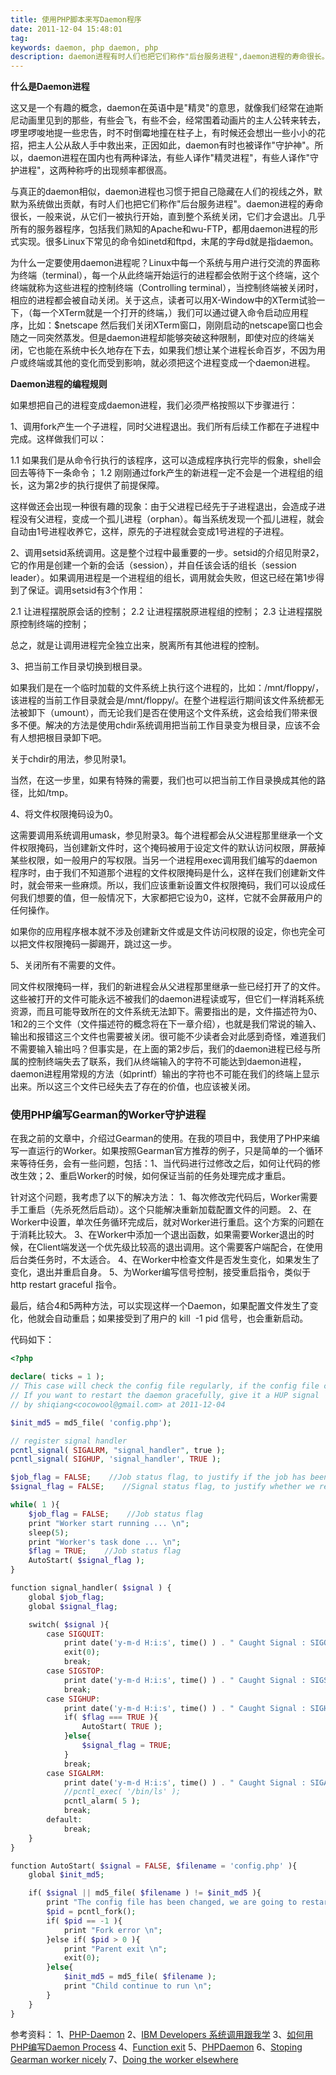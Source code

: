 ```yaml
---
title: 使用PHP脚本来写Daemon程序
date: 2011-12-04 15:48:01
tag: 
keywords: daemon, php daemon, php
description: daemon进程有时人们也把它们称作"后台服务进程",daemon进程的寿命很长。
---
```


**什么是Daemon进程**


这又是一个有趣的概念，daemon在英语中是"精灵"的意思，就像我们经常在迪斯尼动画里见到的那些，有些会飞，有些不会，经常围着动画片的主人公转来转去，啰里啰唆地提一些忠告，时不时倒霉地撞在柱子上，有时候还会想出一些小小的花招，把主人公从敌人手中救出来，正因如此，daemon有时也被译作"守护神"。所以，daemon进程在国内也有两种译法，有些人译作"精灵进程"，有些人译作"守护进程"，这两种称呼的出现频率都很高。


与真正的daemon相似，daemon进程也习惯于把自己隐藏在人们的视线之外，默默为系统做出贡献，有时人们也把它们称作"后台服务进程"。daemon进程的寿命很长，一般来说，从它们一被执行开始，直到整个系统关闭，它们才会退出。几乎所有的服务器程序，包括我们熟知的Apache和wu-FTP，都用daemon进程的形式实现。很多Linux下常见的命令如inetd和ftpd，末尾的字母d就是指daemon。


为什么一定要使用daemon进程呢？Linux中每一个系统与用户进行交流的界面称为终端（terminal），每一个从此终端开始运行的进程都会依附于这个终端，这个终端就称为这些进程的控制终端（Controlling terminal），当控制终端被关闭时，相应的进程都会被自动关闭。关于这点，读者可以用X-Window中的XTerm试验一下，（每一个XTerm就是一个打开的终端，）我们可以通过键入命令启动应用程序，比如：$netscape 然后我们关闭XTerm窗口，刚刚启动的netscape窗口也会随之一同突然蒸发。但是daemon进程却能够突破这种限制，即使对应的终端关闭，它也能在系统中长久地存在下去，如果我们想让某个进程长命百岁，不因为用户或终端或其他的变化而受到影响，就必须把这个进程变成一个daemon进程。


**Daemon进程的编程规则**


如果想把自己的进程变成daemon进程，我们必须严格按照以下步骤进行：


1、调用fork产生一个子进程，同时父进程退出。我们所有后续工作都在子进程中完成。这样做我们可以：

1.1 如果我们是从命令行执行的该程序，这可以造成程序执行完毕的假象，shell会回去等待下一条命令；
1.2 刚刚通过fork产生的新进程一定不会是一个进程组的组长，这为第2步的执行提供了前提保障。


这样做还会出现一种很有趣的现象：由于父进程已经先于子进程退出，会造成子进程没有父进程，变成一个孤儿进程（orphan）。每当系统发现一个孤儿进程，就会自动由1号进程收养它，这样，原先的子进程就会变成1号进程的子进程。


2、调用setsid系统调用。这是整个过程中最重要的一步。setsid的介绍见附录2，它的作用是创建一个新的会话（session），并自任该会话的组长（session leader）。如果调用进程是一个进程组的组长，调用就会失败，但这已经在第1步得到了保证。调用setsid有3个作用：


2.1 让进程摆脱原会话的控制；
2.2 让进程摆脱原进程组的控制；
2.3 让进程摆脱原控制终端的控制；


总之，就是让调用进程完全独立出来，脱离所有其他进程的控制。


3、把当前工作目录切换到根目录。


如果我们是在一个临时加载的文件系统上执行这个进程的，比如：/mnt/floppy/，该进程的当前工作目录就会是/mnt/floppy/。在整个进程运行期间该文件系统都无法被卸下（umount），而无论我们是否在使用这个文件系统，这会给我们带来很多不便。解决的方法是使用chdir系统调用把当前工作目录变为根目录，应该不会有人想把根目录卸下吧。


关于chdir的用法，参见附录1。


当然，在这一步里，如果有特殊的需要，我们也可以把当前工作目录换成其他的路径，比如/tmp。


4、将文件权限掩码设为0。


这需要调用系统调用umask，参见附录3。每个进程都会从父进程那里继承一个文件权限掩码，当创建新文件时，这个掩码被用于设定文件的默认访问权限，屏蔽掉某些权限，如一般用户的写权限。当另一个进程用exec调用我们编写的daemon程序时，由于我们不知道那个进程的文件权限掩码是什么，这样在我们创建新文件时，就会带来一些麻烦。所以，我们应该重新设置文件权限掩码，我们可以设成任何我们想要的值，但一般情况下，大家都把它设为0，这样，它就不会屏蔽用户的任何操作。


如果你的应用程序根本就不涉及创建新文件或是文件访问权限的设定，你也完全可以把文件权限掩码一脚踢开，跳过这一步。


5、关闭所有不需要的文件。


同文件权限掩码一样，我们的新进程会从父进程那里继承一些已经打开了的文件。这些被打开的文件可能永远不被我们的daemon进程读或写，但它们一样消耗系统资源，而且可能导致所在的文件系统无法卸下。需要指出的是，文件描述符为0、1和2的三个文件（文件描述符的概念将在下一章介绍），也就是我们常说的输入、输出和报错这三个文件也需要被关闭。很可能不少读者会对此感到奇怪，难道我们不需要输入输出吗？但事实是，在上面的第2步后，我们的daemon进程已经与所属的控制终端失去了联系，我们从终端输入的字符不可能达到daemon进程，daemon进程用常规的方法（如printf）输出的字符也不可能在我们的终端上显示出来。所以这三个文件已经失去了存在的价值，也应该被关闭。

### 使用PHP编写Gearman的Worker守护进程

在我之前的文章中，介绍过Gearman的使用。在我的项目中，我使用了PHP来编写一直运行的Worker。如果按照Gearman官方推荐的例子，只是简单的一个循环来等待任务，会有一些问题，包括：1、当代码进行过修改之后，如何让代码的修改生效；2、重启Worker的时候，如何保证当前的任务处理完成才重启。

针对这个问题，我考虑了以下的解决方法：
1、每次修改完代码后，Worker需要手工重启（先杀死然后启动）。这个只能解决重新加载配置文件的问题。
2、在Worker中设置，单次任务循环完成后，就对Worker进行重启。这个方案的问题在于消耗比较大。
3、在Worker中添加一个退出函数，如果需要Worker退出的时候，在Client端发送一个优先级比较高的退出调用。这个需要客户端配合，在使用后台类任务时，不太适合。
4、在Worker中检查文件是否发生变化，如果发生了变化，退出并重启自身。
5、为Worker编写信号控制，接受重启指令，类似于 http restart graceful 指令。


最后，结合4和5两种方法，可以实现这样一个Daemon，如果配置文件发生了变化，他就会自动重启；如果接受到了用户的 kill  -1 pid 信号，也会重新启动。


代码如下：

```php
<?php

declare( ticks = 1 );
// This case will check the config file regularly, if the config file changed, it will restart it self
// If you want to restart the daemon gracefully, give it a HUP signal
// by shiqiang<cocowool@gmail.com> at 2011-12-04

$init_md5 = md5_file( 'config.php');

// register signal handler
pcntl_signal( SIGALRM, "signal_handler", true );
pcntl_signal( SIGHUP, 'signal_handler', TRUE );

$job_flag = FALSE;    //Job status flag, to justify if the job has been finished
$signal_flag = FALSE;    //Signal status flag, to justify whether we received the kill -1 signal

while( 1 ){
    $job_flag = FALSE;    //Job status flag
    print "Worker start running ... \n";
    sleep(5);
    print "Worker's task done ... \n";
    $flag = TRUE;    //Job status flag
    AutoStart( $signal_flag );
}

function signal_handler( $signal ) {
    global $job_flag;
    global $signal_flag;

    switch( $signal ){
        case SIGQUIT:
            print date('y-m-d H:i:s', time() ) . " Caught Signal : SIGQUIT - No : $signal \n";
            exit(0);
            break;
        case SIGSTOP:
            print date('y-m-d H:i:s', time() ) . " Caught Signal : SIGSTOP - No : $signal \n";
            break;
        case SIGHUP:
            print date('y-m-d H:i:s', time() ) . " Caught Signal : SIGHUP - No : $signal \n";
            if( $flag === TRUE ){
                AutoStart( TRUE );
            }else{
                $signal_flag = TRUE;
            }
            break;
        case SIGALRM:
            print date('y-m-d H:i:s', time() ) . " Caught Signal : SIGALRM - No : $signal \n";
            //pcntl_exec( '/bin/ls' );
            pcntl_alarm( 5 );
            break;
        default:
            break;
    }
}

function AutoStart( $signal = FALSE, $filename = 'config.php' ){
    global $init_md5;

    if( $signal || md5_file( $filename ) != $init_md5 ){
        print "The config file has been changed, we are going to restart. \n";
        $pid = pcntl_fork();
        if( $pid == -1 ){
            print "Fork error \n";
        }else if( $pid > 0 ){
            print "Parent exit \n";
            exit(0);
        }else{
            $init_md5 = md5_file( $filename );
            print "Child continue to run \n";
        }
    }
}
```

参考资料：
1、[PHP-Daemon](https://github.com/shaneharter/PHP-Daemon)
2、[IBM Developers 系统调用跟我学](http://www.ibm.com/developerworks/cn/java/kernel/syscall/part4/)
3、[如何用PHP编写Daemon Process](http://www.cnblogs.com/leoo2sk/archive/2011/11/09/write-daemon-with-php.html)
4、[Function exit](http://php.net/manual/en/function.exit.php)
5、[PHPDaemon](http://phpdaemon.net/)
6、[Stoping Gearman worker nicely](http://stackoverflow.com/questions/2270323/stopping-gearman-workers-nicely)
7、[Doing the worker elsewhere](http://topbit.co.uk/serendipity/archives/22-Doing-the-work-elsewhere-Sidebar-running-the-worker.html)
















